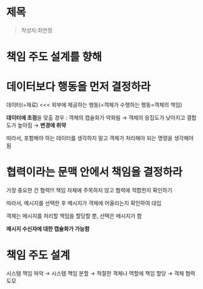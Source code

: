 # 제목

> 작성자:최연정

# 책임 주도 설계를 향해

# **데이터보다 행동을 먼저 결정하라**

데이터(=재료) <<< 외부에 제공하는 행동(=객체가 수행하는 행동=객체의 책임)

**데이터에 초점**을 맞출 경우 : 객체의 캡슐화가 약화됨 → 객체의 응집도가 낮아지고 결합도가 높아짐 → **변경에 취약**

따라서, 포함해야 하는 데이터를 생각하지 말고 객체가 처리해야 되는 명령을 생각해야 됨

# 협력이라는 문맥 안에서 책임을 결정하라

가장 중요한 건 협력!!! 책임 자체에 주목하지 않고 협력에 적합한지 확인하기

따라서, 메시지를 선택한 후 메시지가 객체에 어울리는지 확인하여 대입

객체는 메시지를 처리할 책임을 할당할 뿐, 선택은 메시지가 함

**메시지 수신자에 대한 캡슐화가 가능함**

# 책임 주도 설계

시스템 책임 파악 → 시스템 책임 분할 → 적절한 객체나 역할에 책임 할당 → 객체 협력 도모
